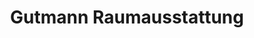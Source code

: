 ---
title: "Gutmann Raumausstattung"
url: /denzlingen/gutmann-raumausstattung/
shop: Raumausstattung
---